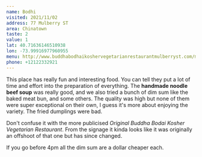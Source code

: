 ```yaml
---
name: Bodhi
visited: 2021/11/02
address: 77 Mulberry ST
area: Chinatown
taste: 2
value: 1
lat: 40.71636146510938
lon: -73.99916977960955
menu: http://www.buddhabodhaikoshervegetarianrestaurantmulberryst.com/menu
phone: +12122332921
---
```


This place has really fun and interesting food. You can tell they put a lot of time and effort into the preparation of everything. The **handmade noodle beef soup** was really good, and we also tried a bunch of dim sum like the baked meat bun, and some others. The quality was high but none of them were super exceptional on their own, I guess it's more about enjoying the variety. The fried dumplings were bad.

Don't confuse it with the more publicised *Original Buddha Bodai Kosher Vegetarian Restaurant*. From the signage it kinda looks like it was originally an offshoot of that one but has since changed.

If you go before 4pm all the dim sum are a dollar cheaper each.